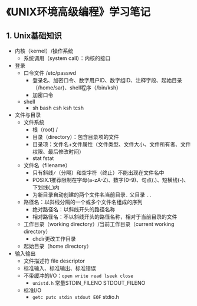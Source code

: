 # 《UNIX环境高级编程》学习笔记

## 1. Unix基础知识

* 内核（kernel）/操作系统
  * 系统调用（system call）：内核的接口
* 登录
  * 口令文件 /etc/passwd
    * 登录名、加密口令、数字用户ID、数字组ID、注释字段、起始目录（/home/sar)、shell程序（/bin/ksh）
    * 加密口令
  * shell
    * sh bash csh ksh tcsh
* 文件与目录
  * 文件系统
    * 根（root) /
    * 目录（directory）：包含目录项的文件
    * 目录项：文件名+文件属性（文件类型、文件大小、文件所有者、文件权限、最后修改时间）
    * stat fstat
  * 文件名（filename）
    * 只有斜线``/``（分隔）和空字符（终止）不能出现在文件名中
    * POSIX.1推荐限制在字母(a-zA-Z)、数字(0-9)、句点(.)、短横线(-)、下划线(_)内
    * 为新目录自动创建的两个文件名当前目录``.`` 父目录 ``..``
  * 路径名：以斜线分隔的一个或多个文件名组成的序列
    * 绝对路径名：以斜线开头的路径名称
    * 相对路径名：不以斜线开头的路径名称，相对于当前目录的文件
  * 工作目录（working directory）/当前工作目录（current working directory）
    * chdir更改工作目录
  * 起始目录（home directory）
* 输入输出
  * 文件描述符 file descriptor
  * 标准输入、标准输出、标准错误
  * 不带缓冲的I/O：``open write read lseek close``
    * ``unistd.h`` 常量STDIN_FILENO STDOUT_FILENO
  * 标准I/O
    * ``getc putc stdin stdout EOF``  stdio.h

